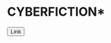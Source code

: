 <h1 style="font-size: 2em;"><strong>CYBER</strong>FICTION*</h1>

<button> 
  <a href="https://cyberfiction-kappa.vercel.app/" style="text-decoration: none;" > Link</a>
</button>





